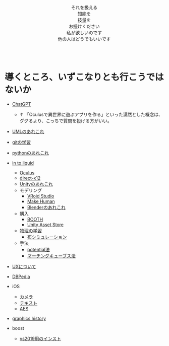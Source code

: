 <div align="center">
<br>
<br>
<br>
それを扱える<br>
知能を<br>
技量を<br>
お授けください<br>
私が欲しいのです<br>
他の人はどうでもいいです<br>
<br>
<br>
<br>
</div>

# 導くところ、いずこなりとも行こうではないか
* [ChatGPT](https://openai.com/blog/chatgpt)
    * ↑ 「Oculusで異世界に遊ぶアプリを作る」といった漠然とした概念は、ググるより、こっちで質問を投げる方がいい。
* [UMLのあれこれ](https://github.com/Takahiro-Kunii/UML-tips)
* [gitの学習](https://github.com/Takahiro-Kunii/study-git)
* [pythonのあれこれ](https://github.com/Takahiro-Kunii/python-tips)
* [in to liquid](https://github.com/Takahiro-Kunii/in-to-liquid)
  * [Oculus](https://github.com/Takahiro-Kunii/go-oculus-go)
  * [direct-x12](https://github.com/Takahiro-Kunii/direct-x12)
  * [Unityのあれこれ](https://github.com/Takahiro-Kunii/unity-tips)
  * モデリング
    * [VRoid Studio](https://vroid.com/studio)
    * [Make Human](http://www.makehumancommunity.org)
    * [Blenderのあれこれ](https://github.com/Takahiro-Kunii/blender-tips)
  * 購入
    * [BOOTH](https://booth.pm/ja)
    * [Unity Asset Store](https://assetstore.unity.com)
  * [物理の学習](https://github.com/Takahiro-Kunii/study-physics)
    * [布シミュレーション](https://github.com/Takahiro-Kunii/cloth)
  * 手法
    * [potential法](https://github.com/Takahiro-Kunii/potential)
    * [マーチングキューブス法](https://github.com/Takahiro-Kunii/marching-cubes)
* [UXについて](https://github.com/Takahiro-Kunii/ux-tips)
* [DBPedia](https://github.com/Takahiro-Kunii/DBPedia)
* iOS
  * [カメラ](https://github.com/Takahiro-Kunii/LiveVision)
  * [テキスト](https://github.com/Takahiro-Kunii/TextToPath)
  * [AES](https://github.com/Takahiro-Kunii/AES)


* [graphics history](https://ohiostate.pressbooks.pub/graphicshistory/)

* boost
  * [vs2019用のインスト](https://www.pc-gear.com/post/boost-vs2019/)
